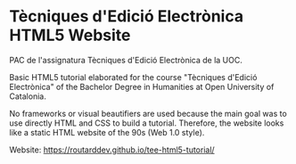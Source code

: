 # Tècniques d'Edició Electrònica HTML5 Website

PAC de l'assignatura Tècniques d'Edició Electrònica de la UOC.

Basic HTML5 tutorial elaborated for the course "Tècniques d'Edició Electrònica" of the Bachelor Degree in Humanities at Open University of Catalonia.

No frameworks or visual beautifiers are used because the main goal was to use directly HTML and CSS to build a tutorial. Therefore, the website looks like a static HTML website of the 90s (Web 1.0 style).

Website: https://routarddev.github.io/tee-html5-tutorial/
